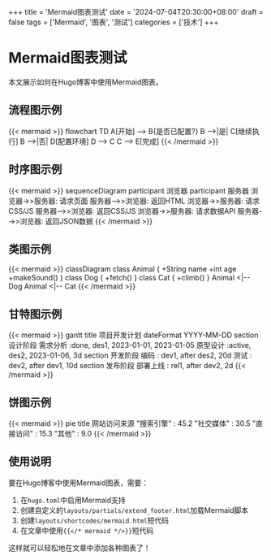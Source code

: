 +++
title = 'Mermaid图表测试'
date = '2024-07-04T20:30:00+08:00'
draft = false
tags = ['Mermaid', '图表', '测试']
categories = ['技术']
+++

# Mermaid图表测试

本文展示如何在Hugo博客中使用Mermaid图表。

## 流程图示例

{{< mermaid >}}
flowchart TD
    A[开始] --> B{是否已配置?}
    B -->|是| C[继续执行]
    B -->|否| D[配置环境]
    D --> C
    C --> E[完成]
{{< /mermaid >}}

## 时序图示例

{{< mermaid >}}
sequenceDiagram
    participant 浏览器
    participant 服务器
    浏览器->>服务器: 请求页面
    服务器-->>浏览器: 返回HTML
    浏览器->>服务器: 请求CSS/JS
    服务器-->>浏览器: 返回CSS/JS
    浏览器->>服务器: 请求数据API
    服务器-->>浏览器: 返回JSON数据
{{< /mermaid >}}

## 类图示例

{{< mermaid >}}
classDiagram
    class Animal {
        +String name
        +int age
        +makeSound()
    }
    class Dog {
        +fetch()
    }
    class Cat {
        +climb()
    }
    Animal <|-- Dog
    Animal <|-- Cat
{{< /mermaid >}}

## 甘特图示例

{{< mermaid >}}
gantt
    title 项目开发计划
    dateFormat  YYYY-MM-DD
    section 设计阶段
    需求分析        :done,    des1, 2023-01-01, 2023-01-05
    原型设计        :active,  des2, 2023-01-06, 3d
    section 开发阶段
    编码          :         dev1, after des2, 20d
    测试          :         dev2, after dev1, 10d
    section 发布阶段
    部署上线        :         rel1, after dev2, 2d
{{< /mermaid >}}

## 饼图示例

{{< mermaid >}}
pie title 网站访问来源
    "搜索引擎" : 45.2
    "社交媒体" : 30.5
    "直接访问" : 15.3
    "其他" : 9.0
{{< /mermaid >}}

## 使用说明

要在Hugo博客中使用Mermaid图表，需要：

1. 在`hugo.toml`中启用Mermaid支持
2. 创建自定义的`layouts/partials/extend_footer.html`加载Mermaid脚本
3. 创建`layouts/shortcodes/mermaid.html`短代码
4. 在文章中使用`{{</* mermaid */>}}`短代码

这样就可以轻松地在文章中添加各种图表了！
